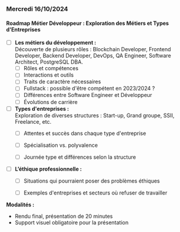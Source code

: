 ### Mercredi 16/10/2024

#### Roadmap Métier Développeur : Exploration des Métiers et Types d'Entreprises

- [ ] **Les métiers du développement :**  
  Découverte de plusieurs rôles : Blockchain Developer, Frontend Developer, Backend Developer, DevOps, QA Engineer, Software Architect, PostgreSQL DBA.
  - [ ] Rôles et compétences
  - [ ] Interactions et outils
  - [ ] Traits de caractère nécessaires
  - [ ] Fullstack : possible d'être compétent en 2023/2024 ?
  - [ ] Différences entre Software Engineer et Développeur
  - [ ] Évolutions de carrière

- [ ] **Types d'entreprises :**  
  Exploration de diverses structures : Start-up, Grand groupe, SSII, Freelance, etc.
  - [ ] Attentes et succès dans chaque type d'entreprise
  - [ ] Spécialisation vs. polyvalence
  - [ ] Journée type et différences selon la structure


- [ ] **L’éthique professionnelle :**  
  - [ ] Situations qui pourraient poser des problèmes éthiques
  - [ ] Exemples d'entreprises et secteurs où refuser de travailler


**Modalités :**
- Rendu final, présentation de 20 minutes
- Support visuel obligatoire pour la présentation

